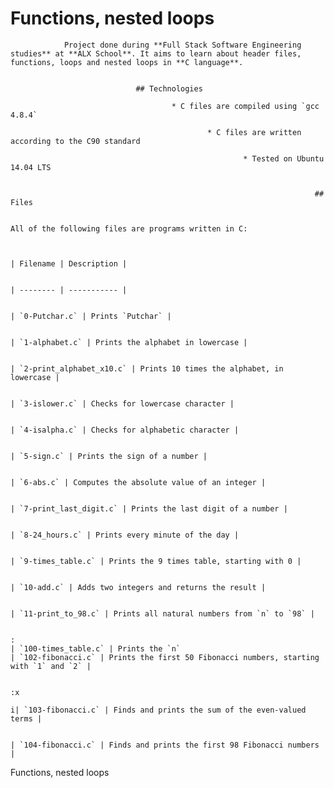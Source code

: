 
# Functions, nested loops
                
		                
				Project done during **Full Stack Software Engineering studies** at **ALX School**. It aims to learn about header files, functions, loops and nested loops in **C language**.
				                
						                
								## Technologies
								                
										* C files are compiled using `gcc 4.8.4`
										                
												* C files are written according to the C90 standard
												                
														* Tested on Ubuntu 14.04 LTS
														                
																                
																		## Files
																		                
																				All of the following files are programs written in C:
																				                
																						                
																								| Filename | Description |
																								                
																										| -------- | ----------- |
																										                
																												| `0-Putchar.c` | Prints `Putchar` |
																												                
																														| `1-alphabet.c` | Prints the alphabet in lowercase |
																														                
																																| `2-print_alphabet_x10.c` | Prints 10 times the alphabet, in lowercase |
																																                
																																		| `3-islower.c` | Checks for lowercase character |
																																		                
																																				| `4-isalpha.c` | Checks for alphabetic character |
																																				                
																																						| `5-sign.c` | Prints the sign of a number |
																																						                
																																								| `6-abs.c` | Computes the absolute value of an integer |
																																								                
																																										| `7-print_last_digit.c` | Prints the last digit of a number |
																																										                
																																												| `8-24_hours.c` | Prints every minute of the day |
																																												                
																																														| `9-times_table.c` | Prints the 9 times table, starting with 0 |
																																														                
																																																| `10-add.c` | Adds two integers and returns the result |
																																																                
																																																		| `11-print_to_98.c` | Prints all natural numbers from `n` to `98` |
																																																		                
																																:																				| `100-times_table.c` | Prints the `n` 																															| `102-fibonacci.c` | Prints the first 50 Fibonacci numbers, starting with `1` and `2` |
																																																								                
																				:x
																				i| `103-fibonacci.c` | Finds and prints the sum of the even-valued terms |
																																																										                
																																																												| `104-fibonacci.c` | Finds and prints the first 98 Fibonacci numbers |


Functions, nested loops

